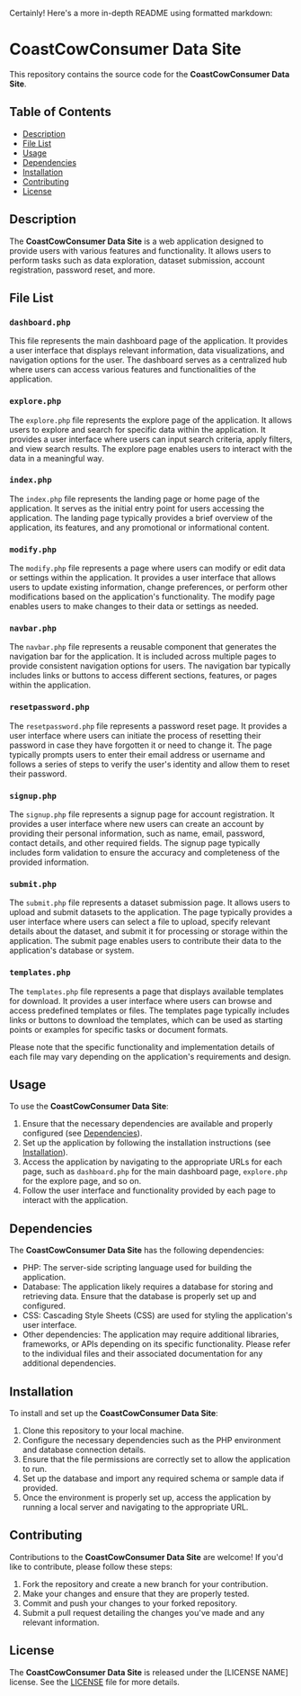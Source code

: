Certainly! Here's a more in-depth README using formatted markdown:

# CoastCowConsumer Data Site

This repository contains the source code for the **CoastCowConsumer Data Site**.

## Table of Contents

- [Description](#description)
- [File List](#file-list)
- [Usage](#usage)
- [Dependencies](#dependencies)
- [Installation](#installation)
- [Contributing](#contributing)
- [License](#license)

## Description

The **CoastCowConsumer Data Site** is a web application designed to provide users with various features and functionality. It allows users to perform tasks such as data exploration, dataset submission, account registration, password reset, and more.

## File List

### `dashboard.php`

This file represents the main dashboard page of the application. It provides a user interface that displays relevant information, data visualizations, and navigation options for the user. The dashboard serves as a centralized hub where users can access various features and functionalities of the application.

### `explore.php`

The `explore.php` file represents the explore page of the application. It allows users to explore and search for specific data within the application. It provides a user interface where users can input search criteria, apply filters, and view search results. The explore page enables users to interact with the data in a meaningful way.

### `index.php`

The `index.php` file represents the landing page or home page of the application. It serves as the initial entry point for users accessing the application. The landing page typically provides a brief overview of the application, its features, and any promotional or informational content.

### `modify.php`

The `modify.php` file represents a page where users can modify or edit data or settings within the application. It provides a user interface that allows users to update existing information, change preferences, or perform other modifications based on the application's functionality. The modify page enables users to make changes to their data or settings as needed.

### `navbar.php`

The `navbar.php` file represents a reusable component that generates the navigation bar for the application. It is included across multiple pages to provide consistent navigation options for users. The navigation bar typically includes links or buttons to access different sections, features, or pages within the application.

### `resetpassword.php`

The `resetpassword.php` file represents a password reset page. It provides a user interface where users can initiate the process of resetting their password in case they have forgotten it or need to change it. The page typically prompts users to enter their email address or username and follows a series of steps to verify the user's identity and allow them to reset their password.

### `signup.php`

The `signup.php` file represents a signup page for account registration. It provides a user interface where new users can create an account by providing their personal information, such as name, email, password, contact details, and other required fields. The signup page typically includes form validation to ensure the accuracy and completeness of the provided information.

### `submit.php`

The `submit.php` file represents a dataset submission page. It allows users to upload and submit datasets to the application. The page typically provides a user interface where users can select a file to upload, specify relevant details about the dataset, and submit it for processing or storage within the application. The submit page enables users to contribute their data to the application's database or system.

### `templates.php`

The `templates.php` file represents a page that displays available templates for download. It provides a user interface where users can browse and access predefined templates or files. The templates page typically includes links or buttons to download the templates, which can be used as starting points or examples for specific tasks or document formats.

Please note that the specific functionality and implementation details of each file may vary depending on the application's requirements and design.

## Usage

To use the **CoastCowConsumer Data Site**:

1. Ensure that the necessary dependencies are available and properly configured (see [Dependencies](#dependencies)).
2. Set up the application by following the installation instructions (see [Installation](#installation)).
3. Access the application by navigating to the appropriate URLs for each page, such as `dashboard.php` for the main dashboard page, `explore.php` for the explore page, and so on.
4. Follow the user interface and functionality provided by each page to interact with the application.

## Dependencies

The **CoastCowConsumer Data Site** has the following dependencies:

- PHP: The server-side scripting language used for building the application.
- Database: The application likely requires a database for storing and retrieving data. Ensure that the database is properly set up and configured.
- CSS: Cascading Style Sheets (CSS) are used for styling the application's user interface.
- Other dependencies: The application may require additional libraries, frameworks, or APIs depending on its specific functionality. Please refer to the individual files and their associated documentation for any additional dependencies.

## Installation

To install and set up the **CoastCowConsumer Data Site**:

1. Clone this repository to your local machine.
2. Configure the necessary dependencies such as the PHP environment and database connection details.
3. Ensure that the file permissions are correctly set to allow the application to run.
4. Set up the database and import any required schema or sample data if provided.
5. Once the environment is properly set up, access the application by running a local server and navigating to the appropriate URL.

## Contributing

Contributions to the **CoastCowConsumer Data Site** are welcome! If you'd like to contribute, please follow these steps:

1. Fork the repository and create a new branch for your contribution.
2. Make your changes and ensure that they are properly tested.
3. Commit and push your changes to your forked repository.
4. Submit a pull request detailing the changes you've made and any relevant information.

## License

The **CoastCowConsumer Data Site** is released under the [LICENSE NAME] license. See the [LICENSE](LICENSE) file for more details.
